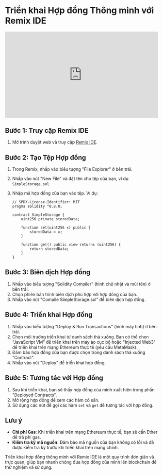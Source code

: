 # Triển khai Hợp đồng Thông minh với Remix IDE

<div style="position: relative; width: 100%; height: 0; padding-bottom: 56.25%;">
    <iframe src="https://www.youtube.com/embed/e9udS5uiRYA?si=BqpHaZ4mdhlJ-hcu" 
            title="YouTube video player" 
            frameborder="0" 
            allow="accelerometer; autoplay; clipboard-write; encrypted-media; gyroscope; picture-in-picture; web-share" 
            referrerpolicy="strict-origin-when-cross-origin" 
            allowfullscreen 
            style="position: absolute; top: 0; left: 0; width: 100%; height: 100%;">
    </iframe>
</div>

## Bước 1: Truy cập Remix IDE

1. Mở trình duyệt web và truy cập [Remix IDE](https://remix.ethereum.org/).

## Bước 2: Tạo Tệp Hợp đồng

1. Trong Remix, nhấp vào biểu tượng "File Explorer" ở bên trái.
2. Nhấp vào nút "New File" và đặt tên cho tệp của bạn, ví dụ: `SimpleStorage.sol`.
3. Nhập mã hợp đồng của bạn vào tệp. Ví dụ:

    ````solidity
    // SPDX-License-Identifier: MIT
    pragma solidity ^0.8.0;

    contract SimpleStorage {
        uint256 private storedData;

        function set(uint256 x) public {
            storedData = x;
        }

        function get() public view returns (uint256) {
            return storedData;
        }
    }
    ````

## Bước 3: Biên dịch Hợp đồng

1. Nhấp vào biểu tượng "Solidity Compiler" (hình chữ nhật và mũi tên) ở bên trái.
2. Chọn phiên bản trình biên dịch phù hợp với hợp đồng của bạn.
3. Nhấp vào nút "Compile SimpleStorage.sol" để biên dịch hợp đồng.

## Bước 4: Triển khai Hợp đồng

1. Nhấp vào biểu tượng "Deploy & Run Transactions" (hình máy tính) ở bên trái.
2. Chọn môi trường triển khai từ danh sách thả xuống. Bạn có thể chọn "JavaScript VM" để triển khai trên máy ảo cục bộ hoặc "Injected Web3" để triển khai trên mạng Ethereum thực tế (yêu cầu MetaMask).
3. Đảm bảo hợp đồng của bạn được chọn trong danh sách thả xuống "Contract".
4. Nhấp vào nút "Deploy" để triển khai hợp đồng.

## Bước 5: Tương tác với Hợp đồng

1. Sau khi triển khai, bạn sẽ thấy hợp đồng của mình xuất hiện trong phần "Deployed Contracts".
2. Mở rộng hợp đồng để xem các hàm có sẵn.
3. Sử dụng các nút để gọi các hàm `set` và `get` để tương tác với hợp đồng.

## Lưu ý

- **Chi phí Gas**: Khi triển khai trên mạng Ethereum thực tế, bạn sẽ cần Ether để trả phí gas.
- **Kiểm tra kỹ mã nguồn**: Đảm bảo mã nguồn của bạn không có lỗi và đã được kiểm tra kỹ trước khi triển khai trên mạng chính.

Triển khai hợp đồng thông minh với Remix IDE là một quy trình đơn giản và trực quan, giúp bạn nhanh chóng đưa hợp đồng của mình lên blockchain để thử nghiệm và sử dụng.